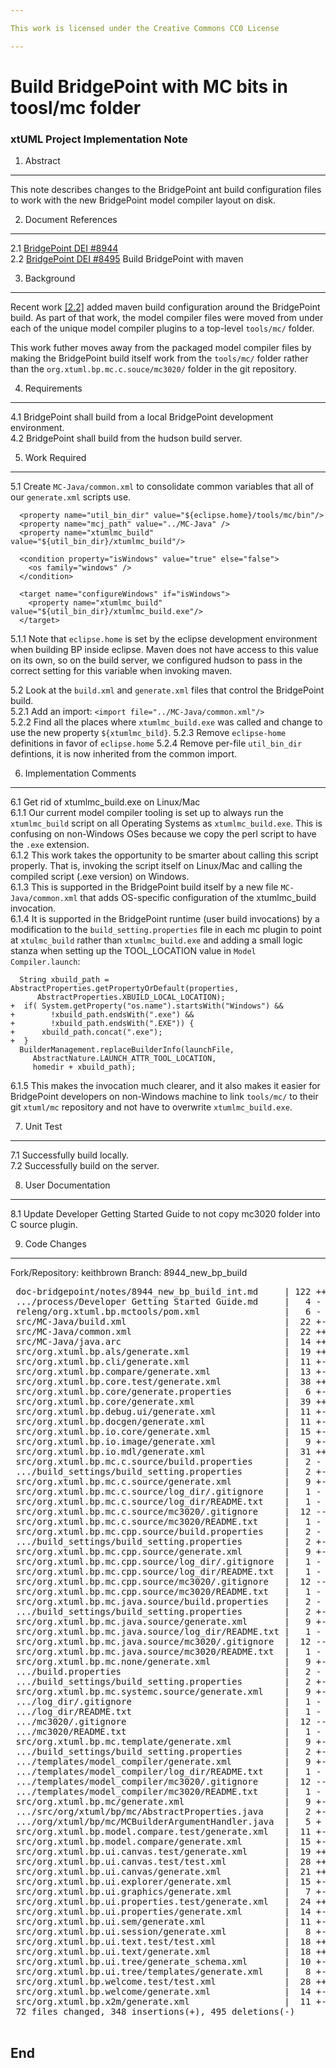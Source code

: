 ```yaml
---

This work is licensed under the Creative Commons CC0 License

---
```


# Build BridgePoint with MC bits in toosl/mc folder
### xtUML Project Implementation Note


1. Abstract
-----------
This note describes changes to the BridgePoint ant build configuration
files to work with the new BridgePoint model compiler layout on disk.

2. Document References
----------------------
<a id="2.1"></a>2.1 [BridgePoint DEI #8944](https://support.onefact.net/issues/8944)    
<a id="2.2"></a>2.2 [BridgePoint DEI #8495](https://support.onefact.net/issues/8495) Build BridgePoint with maven    

3. Background
-------------
Recent work [[2.2]](#2.2) added maven build configuration around the BridgePoint
build.  As part of that work, the model compiler files were moved from under
each of the unique model compiler plugins to a top-level ```tools/mc/```
folder.   

This work futher moves away from the packaged model compiler files by making the
BridgePoint build itself work from the ```tools/mc/``` folder rather than the
```org.xtuml.bp.mc.c.souce/mc3020/``` folder in the git repository.    

4. Requirements
---------------
4.1 BridgePoint shall build from a local BridgePoint development environment.     
4.2 BridgePoint shall build from the hudson build server.   

5. Work Required
----------------
5.1  Create ```MC-Java/common.xml``` to consolidate common variables that all
  of our ```generate.xml``` scripts use.     
```
  <property name="util_bin_dir" value="${eclipse.home}/tools/mc/bin"/>
  <property name="mcj_path" value="../MC-Java" />
  <property name="xtumlmc_build" value="${util_bin_dir}/xtumlmc_build"/>
        
  <condition property="isWindows" value="true" else="false">
    <os family="windows" />
  </condition>

  <target name="configureWindows" if="isWindows">
    <property name="xtumlmc_build" value="${util_bin_dir}/xtumlmc_build.exe"/>
  </target>
```  
5.1.1  Note that ```eclipse.home``` is set by the eclipse development environment
  when building BP inside eclipse.  Maven does not have access to this value on
  its own, so on the build server, we configured hudson to pass in the correct
  setting for this variable when invoking maven.  

5.2  Look at the ```build.xml``` and ```generate.xml``` files that control the
  BridgePoint build.   
5.2.1  Add an import: ```<import file="../MC-Java/common.xml"/>```  
5.2.2  Find all the places where ```xtumlmc_build.exe``` was called and change to 
  use the new property ```${xtumlmc_bild}```. 
5.2.3  Remove ```eclipse-home``` definitions in favor of ```eclipse.home```
5.2.4  Remove per-file ```util_bin_dir``` defintions, it is now inherited from the 
  common import.   

6. Implementation Comments
--------------------------
6.1  Get rid of xtumlmc_build.exe on Linux/Mac   
6.1.1  Our current model compiler tooling is set up to always run the 
  ```xtumlmc_build``` script on all Operating Systems as ```xtumlmc_build.exe```. 
  This is confusing on non-Windows OSes because we copy the perl script to 
  have the ```.exe``` extension.   
6.1.2  This work takes the opportunity to be smarter about calling this script
  properly.  That is, invoking the script itself on Linux/Mac and calling the 
  compiled script (.exe version) on Windows.  
6.1.3  This is supported in the BridgePoint build itself by a new file
  ```MC-Java/common.xml``` that adds OS-specific configuration of the xtumlmc_build
  invocation.  
6.1.4  It is supported in the BridgePoint runtime (user build invocations) by a
  modification to the ```build_setting.properties``` file in each mc plugin to 
  point at ```xtulmc_build``` rather than ```xtumlmc_build.exe``` and adding a
  small logic stanza when setting up the TOOL_LOCATION value in ```Model Compiler.launch```:
```
  String xbuild_path = AbstractProperties.getPropertyOrDefault(properties,
      AbstractProperties.XBUILD_LOCAL_LOCATION);
+  if( System.getProperty("os.name").startsWith("Windows") && 
+        !xbuild_path.endsWith(".exe") &&
+        !xbuild_path.endsWith(".EXE")) {
+      xbuild_path.concat(".exe");
+  }
  BuilderManagement.replaceBuilderInfo(launchFile,
     AbstractNature.LAUNCH_ATTR_TOOL_LOCATION,
     homedir + xbuild_path);
```  
6.1.5  This makes the invocation much clearer, and it also makes it easier for
  BridgePoint developers on non-Windows machine to link ```tools/mc/``` to their
  git ```xtuml/mc``` repository and not have to overwrite ```xtumlmc_build.exe```.   

7. Unit Test
------------
7.1 Successfully build locally.     
7.2 Successfully build on the server.        

8. User Documentation
---------------------
8.1  Update Developer Getting Started Guide to not copy mc3020 folder into C source plugin.   

9. Code Changes
---------------
Fork/Repository: keithbrown
Branch: 8944_new_bp_build     

<pre>
 doc-bridgepoint/notes/8944_new_bp_build_int.md     | 122 +++++++++++++++++++++
 .../process/Developer Getting Started Guide.md     |   4 -
 releng/org.xtuml.bp.mctools/pom.xml                |   6 -
 src/MC-Java/build.xml                              |  22 +---
 src/MC-Java/common.xml                             |  22 ++++
 src/MC-Java/java.arc                               |  14 ++-
 src/org.xtuml.bp.als/generate.xml                  |  19 ++--
 src/org.xtuml.bp.cli/generate.xml                  |  11 +-
 src/org.xtuml.bp.compare/generate.xml              |  13 +--
 src/org.xtuml.bp.core.test/generate.xml            |  38 +++----
 src/org.xtuml.bp.core/generate.properties          |   6 +-
 src/org.xtuml.bp.core/generate.xml                 |  39 +++----
 src/org.xtuml.bp.debug.ui/generate.xml             |  11 +-
 src/org.xtuml.bp.docgen/generate.xml               |  11 +-
 src/org.xtuml.bp.io.core/generate.xml              |  15 +--
 src/org.xtuml.bp.io.image/generate.xml             |   9 +-
 src/org.xtuml.bp.io.mdl/generate.xml               |  31 +++---
 src/org.xtuml.bp.mc.c.source/build.properties      |   2 -
 .../build_settings/build_setting.properties        |   2 +-
 src/org.xtuml.bp.mc.c.source/generate.xml          |   9 +-
 src/org.xtuml.bp.mc.c.source/log_dir/.gitignore    |   1 -
 src/org.xtuml.bp.mc.c.source/log_dir/README.txt    |   1 -
 src/org.xtuml.bp.mc.c.source/mc3020/.gitignore     |  12 --
 src/org.xtuml.bp.mc.c.source/mc3020/README.txt     |   1 -
 src/org.xtuml.bp.mc.cpp.source/build.properties    |   2 -
 .../build_settings/build_setting.properties        |   2 +-
 src/org.xtuml.bp.mc.cpp.source/generate.xml        |   9 +-
 src/org.xtuml.bp.mc.cpp.source/log_dir/.gitignore  |   1 -
 src/org.xtuml.bp.mc.cpp.source/log_dir/README.txt  |   1 -
 src/org.xtuml.bp.mc.cpp.source/mc3020/.gitignore   |  12 --
 src/org.xtuml.bp.mc.cpp.source/mc3020/README.txt   |   1 -
 src/org.xtuml.bp.mc.java.source/build.properties   |   2 -
 .../build_settings/build_setting.properties        |   2 +-
 src/org.xtuml.bp.mc.java.source/generate.xml       |   9 +-
 src/org.xtuml.bp.mc.java.source/log_dir/README.txt |   1 -
 src/org.xtuml.bp.mc.java.source/mc3020/.gitignore  |  12 --
 src/org.xtuml.bp.mc.java.source/mc3020/README.txt  |   1 -
 src/org.xtuml.bp.mc.none/generate.xml              |   9 +-
 .../build.properties                               |   2 -
 .../build_settings/build_setting.properties        |   2 +-
 src/org.xtuml.bp.mc.systemc.source/generate.xml    |   9 +-
 .../log_dir/.gitignore                             |   1 -
 .../log_dir/README.txt                             |   1 -
 .../mc3020/.gitignore                              |  12 --
 .../mc3020/README.txt                              |   1 -
 src/org.xtuml.bp.mc.template/generate.xml          |   9 +-
 .../build_settings/build_setting.properties        |   2 +-
 .../templates/model_compiler/generate.xml          |   9 +-
 .../templates/model_compiler/log_dir/README.txt    |   1 -
 .../templates/model_compiler/mc3020/.gitignore     |  12 --
 .../templates/model_compiler/mc3020/README.txt     |   1 -
 src/org.xtuml.bp.mc/generate.xml                   |   9 +-
 .../src/org/xtuml/bp/mc/AbstractProperties.java    |   2 +-
 .../org/xtuml/bp/mc/MCBuilderArgumentHandler.java  |   5 +
 src/org.xtuml.bp.model.compare.test/generate.xml   |  11 +-
 src/org.xtuml.bp.model.compare/generate.xml        |  15 +--
 src/org.xtuml.bp.ui.canvas.test/generate.xml       |  19 ++--
 src/org.xtuml.bp.ui.canvas.test/test.xml           |  28 ++---
 src/org.xtuml.bp.ui.canvas/generate.xml            |  21 ++--
 src/org.xtuml.bp.ui.explorer/generate.xml          |  15 +--
 src/org.xtuml.bp.ui.graphics/generate.xml          |   7 +-
 src/org.xtuml.bp.ui.properties.test/generate.xml   |  24 ++--
 src/org.xtuml.bp.ui.properties/generate.xml        |  14 +--
 src/org.xtuml.bp.ui.sem/generate.xml               |  11 +-
 src/org.xtuml.bp.ui.session/generate.xml           |   8 +-
 src/org.xtuml.bp.ui.text.test/test.xml             |  18 ++-
 src/org.xtuml.bp.ui.text/generate.xml              |  18 ++-
 src/org.xtuml.bp.ui.tree/generate_schema.xml       |  10 +-
 src/org.xtuml.bp.ui.tree/templates/generate.xml    |   8 +-
 src/org.xtuml.bp.welcome.test/test.xml             |  28 ++---
 src/org.xtuml.bp.welcome/generate.xml              |  14 +--
 src/org.xtuml.bp.x2m/generate.xml                  |  11 +-
 72 files changed, 348 insertions(+), 495 deletions(-)

</pre>

End
---


